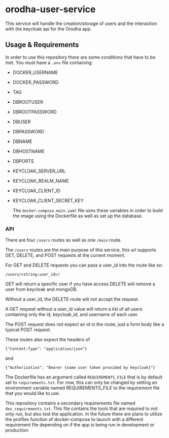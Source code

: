 # orodha-user-service

This service will handle the creation/storage of users and the interaction with the keycloak api for the Orodha app.

## Usage & Requirements

In order to use this repository there are some conditions that have to be met. You must have a `.env` file containing:

-   DOCKER_USERNAME
-   DOCKER_PASSWORD
-   TAG
-   DBROOTUSER
-   DBROOTPASSWORD
-   DBUSER
-   DBPASSWORD
-   DBNAME
-   DBHOSTNAME
-   DBPORTS
-   KEYCLOAK_SERVER_URL
-   KEYCLOAK_REALM_NAME
-   KEYCLOAK_CLIENT_ID
-   KEYCLOAK_CLIENT_SECRET_KEY

    The `docker-compose.main.yaml` file uses these variables in order to build the image using the Dockerfile as well as set up the database.

### API

There are four `/users` routes as well as one `/main` route.

The `/users` routes are the main purpose of this service, this url supports GET, DELETE, and POST requests at the current
moment.

For GET and DELETE requests you can pass a user_id into the route like so:

```
/users/<string:user_id>/
```

GET will return a specific user if you have access
DELETE will remove a user from keycloak and mongoDB.

Without a user_id, the DELETE route will not accept the request.

A GET request without a user_id value will return a list of all users containing
only the id, keycloak_id, and username of each user.

The POST request does not expect an id in the route, just a form body like a typical POST request.

These routes also expect the headers of

```
{"Content-Type": "application/json"}
```

and

```
{"Authorization": "Bearer {some user token provided by keycloak}"}
```

The Dockerfile has an argument called `REQUIREMENTS_FILE` that is by default set to `requirements.txt`. For now, this can only be changed by setting an environment variable named REQUIREMENTS_FILE to the requirement file that you would like to use.

This repository contains a secondary requirements file named `dev_requirements.txt`. This file contains the tools that are required to not only run, but also test the application. In the future there are plans to utilize the profiles function of docker-compose to launch with a different requirement file depending on if the app is being run in development or production.
